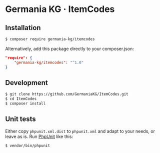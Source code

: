 # Germania KG · ItemCodes



## Installation

```bash
$ composer require germania-kg/itemcodes
```

Alternatively, add this package directly to your composer.json:

```json
"require": {
    "germania-kg/itemcodes": "^1.0"
}
```



## Development

```bash
$ git clone https://github.com/GermaniaKG/ItemCodes.git
$ cd ItemCodes
$ composer install
```

## Unit tests

Either copy `phpunit.xml.dist` to `phpunit.xml` and adapt to your needs, or leave as is. Run [PhpUnit](https://phpunit.de/) like this:

```bash
$ vendor/bin/phpunit
```
